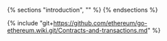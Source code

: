 {% sections "introduction", "" %}
{% endsections %}

{% include "git+https://github.com/ethereum/go-ethereum.wiki.git/Contracts-and-transactions.md" %}
